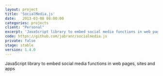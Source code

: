 ```yaml
---
layout: project
title: 'SocialMedia.js'
date:   2013-03-08 08:00:00
categories: projects
client: "Personal"
excerpt: 'JavaScript library to embed social media functions in web pages, sites and apps'
code: https://github.com/jabranr/socialmedia.js
private: false
stage: stable
version: 1.4.0
---
```


JavaScript library to embed social media functions in web pages, sites and apps